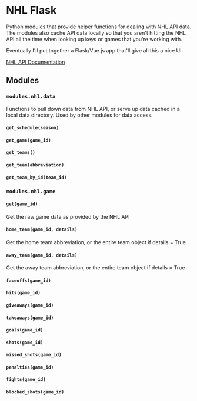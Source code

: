 # NHL Flask

Python modules that provide helper functions for dealing with NHL API data. The modules also cache API data locally so that you aren't hitting the NHL API all the time when looking up keys or games that you're working with.

Eventually I'll put together a Flask/Vue.js app that'll give all this a nice UI.

[NHL API Documentation](https://gitlab.com/dword4/nhlapi/-/tree/master)

## Modules

### `modules.nhl.data`

Functions to pull down data from NHL API, or serve up data cached in a local data directory. Used by other modules for data access.

#### `get_schedule(season)`

#### `get_game(game_id)`

#### `get_teams()`

#### `get_team(abbreviation)`

#### `get_team_by_id(team_id)`

### `modules.nhl.game`

#### `get(game_id)`

Get the raw game data as provided by the NHL API

#### `home_team(game_id, details)`

Get the home team abbreviation, or the entire team object if details = True

#### `away_team(game_id, details)`

Get the away team abbreviation, or the entire team object if details = True

#### `faceoffs(game_id)`

#### `hits(game_id)`

#### `giveaways(game_id)`

#### `takeaways(game_id)`

#### `goals(game_id)`

#### `shots(game_id)`

#### `missed_shots(game_id)`

#### `penalties(game_id)`

#### `fights(game_id)`

#### `blocked_shots(game_id)`